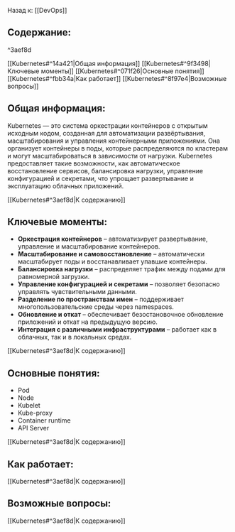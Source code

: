 Назад к: [[DevOps]]

## Содержание:

^3aef8d

[[Kubernetes#^14a421|Общая информация]]
[[Kubernetes#^9f3498|Ключевые моменты]]
[[Kubernetes#^071f26|Основные понятия]]
[[Kubernetes#^fbb34a|Как работает]]
[[Kubernetes#^8f97e4|Возможные вопросы]]

## Общая информация:
Kubernetes — это система оркестрации контейнеров с открытым исходным кодом, созданная для автоматизации развёртывания, масштабирования и управления контейнерными приложениями. Она организует контейнеры в поды, которые распределяются по кластерам и могут масштабироваться в зависимости от нагрузки. Kubernetes предоставляет такие возможности, как автоматическое восстановление сервисов, балансировка нагрузки, управление конфигурацией и секретами, что упрощает развертывание и эксплуатацию облачных приложений.

[[Kubernetes#^3aef8d|К содержанию]]
## Ключевые моменты:
- **Оркестрация контейнеров** – автоматизирует развертывание, управление и масштабирование контейнеров.
- **Масштабирование и самовосстановление** – автоматически масштабирует поды и восстанавливает упавшие контейнеры.
- **Балансировка нагрузки** – распределяет трафик между подами для равномерной загрузки.
- **Управление конфигурацией и секретами** – позволяет безопасно управлять чувствительными данными.
- **Разделение по пространствам имен** – поддерживает многопользовательские среды через namespaces.
- **Обновление и откат** – обеспечивает безостановочное обновление приложений и откат на предыдущую версию.
- **Интеграция с различными инфраструктурами** – работает как в облачных, так и в локальных средах.

[[Kubernetes#^3aef8d|К содержанию]]
## Основные понятия:
- Pod
- Node
- Kubelet
- Kube-proxy
- Container runtime
- API Server

[[Kubernetes#^3aef8d|К содержанию]]
## Как работает:

[[Kubernetes#^3aef8d|К содержанию]]
## Возможные вопросы:

[[Kubernetes#^3aef8d|К содержанию]]